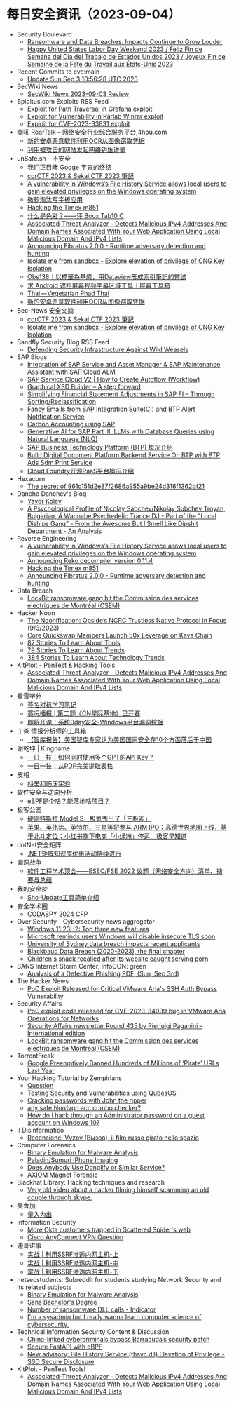 # 每日安全资讯（2023-09-04）

- Security Boulevard
  - [Ransomware and Data Breaches: Impacts Continue to Grow Louder](https://securityboulevard.com/2023/09/ransomware-and-data-breaches-impacts-continue-to-grow-louder/)
  - [Happy United States Labor Day Weekend 2023 / Feliz Fin de Semana del Día del Trabajo de Estados Unidos 2023 / Joyeux Fin de Semaine de la Fête du Travail aux États-Unis 2023](https://securityboulevard.com/2023/09/happy-united-states-labor-day-weekend-2023-feliz-fin-de-semana-del-dia-del-trabajo-de-estados-unidos-2023-joyeux-fin-de-semaine-de-la-fete-du-travail-aux-etats-unis-2023/)
- Recent Commits to cve:main
  - [Update Sun Sep  3 10:56:28 UTC 2023](https://github.com/trickest/cve/commit/042ef973d1f244e5d407dab8f2a3143a795ff8ca)
- SecWiki News
  - [SecWiki News 2023-09-03 Review](http://www.sec-wiki.com/?2023-09-03)
- Sploitus.com Exploits RSS Feed
  - [Exploit for Path Traversal in Grafana exploit](https://sploitus.com/exploit?id=93193006-8661-546F-A799-2CBC481508A3&utm_source=rss&utm_medium=rss)
  - [Exploit for Vulnerability in Rarlab Winrar exploit](https://sploitus.com/exploit?id=183DB609-1132-578D-839C-FE6861E2EB37&utm_source=rss&utm_medium=rss)
  - [Exploit for CVE-2023-33831 exploit](https://sploitus.com/exploit?id=4051AA8A-DFB4-54B9-84AD-88ED8D9ED1A5&utm_source=rss&utm_medium=rss)
- 嘶吼 RoarTalk – 网络安全行业综合服务平台,4hou.com
  - [新的安卓恶意软件利用OCR从图像窃取凭据](https://www.4hou.com/posts/lk6M)
  - [利用被攻击的网站发起网络钓鱼诈骗](https://www.4hou.com/posts/XXw5)
- unSafe.sh - 不安全
  - [我们正目睹 Googe 宇宙的终结](https://buaq.net/go-176125.html)
  - [corCTF 2023 & Sekai CTF 2023 筆記](https://buaq.net/go-176124.html)
  - [A vulnerability in Windows’s File History Service allows local users to gain elevated privileges on the Windows operating system](https://buaq.net/go-176121.html)
  - [微软淘汰写字板应用](https://buaq.net/go-176122.html)
  - [Hacking the Timex m851](https://buaq.net/go-176120.html)
  - [什么是色彩？——评 Boox Tab10 C](https://buaq.net/go-176119.html)
  - [Associated-Threat-Analyzer - Detects Malicious IPv4 Addresses And Domain Names Associated With Your Web Application Using Local Malicious Domain And IPv4 Lists](https://buaq.net/go-176118.html)
  - [Announcing Fibratus 2.0.0 - Runtime adversary detection and hunting](https://buaq.net/go-176117.html)
  - [Isolate me from sandbox - Explore elevation of privilege of CNG Key Isolation](https://buaq.net/go-176115.html)
  - [Obs138｜以標籤為基底，用Dataview形成索引筆記的嘗試](https://buaq.net/go-176114.html)
  - [求 Android 遮挡屏幕视频字幕区域工具｜屏幕工具箱](https://buaq.net/go-176112.html)
  - [Thai — Vegetarian Phad Thai](https://buaq.net/go-176113.html)
  - [新的安卓恶意软件利用OCR从图像窃取凭据](https://buaq.net/go-176107.html)
- Sec-News 安全文摘
  - [corCTF 2023 & Sekai CTF 2023 筆記](https://govuln.com/news/url/3J0j)
  - [Isolate me from sandbox - Explore elevation of privilege of CNG Key Isolation](https://govuln.com/news/url/akpp)
- Sandfly Security Blog RSS Feed
  - [Defending Security Infrastructure Against Wild Weasels](https://sandflysecurity.com/blog/defending-security-infrastructure-against-wild-weasels)
- SAP Blogs
  - [Integration of SAP Service and Asset Manager & SAP Maintenance Assistant with SAP Cloud ALM](https://blogs.sap.com/2023/09/03/integration-of-sap-service-and-asset-manager-sap-maintenance-assistant-with-sap-cloud-alm/)
  - [SAP Service Cloud V2 | How to Create Autoflow (Workflow)](https://blogs.sap.com/2023/09/03/sap-service-cloud-v2-how-to-create-autoflow-workflow/)
  - [Graphical XSD Builder – A step forward](https://blogs.sap.com/2023/09/03/graphical-xsd-builder-a-step-forward/)
  - [Simplifying Financial Statement Adjustments in SAP FI – Through Sorting/Reclassification](https://blogs.sap.com/2023/09/03/simplifying-financial-statement-adjustments-in-sap-fi-through-sorting-reclassification/)
  - [Fancy Emails from SAP Integration Suite(CI) and BTP Alert Notification Service](https://blogs.sap.com/2023/09/03/fancy-emails-from-sap-integration-suiteci-and-btp-alert-notification-service/)
  - [Carbon Accounting using SAP](https://blogs.sap.com/2023/09/03/carbon-accounting-using-sap/)
  - [Generative AI for SAP Part III. LLMs with Database Queries using Natural Language (NLQ)](https://blogs.sap.com/2023/09/03/generative-ai-for-sap-part-iii.-llms-with-database-queries-using-natural-language-nlq/)
  - [SAP Business Technology Platform (BTP) 概况介绍](https://blogs.sap.com/2023/09/03/sap-business-technology-platform-btp-%e6%a6%82%e5%86%b5%e4%bb%8b%e7%bb%8d/)
  - [Build  Digital Document Platform Backend Service On BTP with  BTP Ads Sdm  Print Service](https://blogs.sap.com/2023/09/03/build-digital-document-platform-backend-service-on-btp-with-btp-ads-sdm-print-service/)
  - [Cloud Foundry开源PaaS平台概况介绍](https://blogs.sap.com/2023/09/03/cloud-foundry%e5%bc%80%e6%ba%90paas%e5%b9%b3%e5%8f%b0%e6%a6%82%e5%86%b5%e4%bb%8b%e7%bb%8d/)
- Hexacorn
  - [The secret of 961c151d2e87f2686a955a9be24d316f1362bf21](https://www.hexacorn.com/blog/2023/09/03/the-secret-of-961c151d2e87f2686a955a9be24d316f1362bf21/)
- Dancho Danchev's Blog
  - [Yavor Kolev](https://ddanchev.blogspot.com/2023/09/yavor-kolev.html)
  - [A Psychological Profile of Nicolay Sabchev/Nikolay Subchev Troyan, Bulgarian, A Wannabe Psychedelic Trance DJ - Part of the "Local Diships Gang" - From the Awesome But I Smell Like Dipshit Department - An Analysis](https://ddanchev.blogspot.com/2023/09/a-psychological-profile-of-nicolay.html)
- Reverse Engineering
  - [A vulnerability in Windows’s File History Service allows local users to gain elevated privileges on the Windows operating system](https://www.reddit.com/r/ReverseEngineering/comments/168y8hr/a_vulnerability_in_windowss_file_history_service/)
  - [Announcing Reko decompiler version 0.11.4](https://www.reddit.com/r/ReverseEngineering/comments/169478c/announcing_reko_decompiler_version_0114/)
  - [Hacking the Timex m851](https://www.reddit.com/r/ReverseEngineering/comments/168wfsi/hacking_the_timex_m851/)
  - [Announcing Fibratus 2.0.0 - Runtime adversary detection and hunting](https://www.reddit.com/r/ReverseEngineering/comments/168ui7i/announcing_fibratus_200_runtime_adversary/)
- Data Breach
  - [LockBit ransomware gang hit the Commission des services electriques de Montréal (CSEM)](https://securityaffairs.com/150247/cyber-crime/lockbit-ransomware-csem.html)
- Hacker Noon
  - [The Noonification: Opside’s NCRC Trustless Native Protocol in Focus (9/3/2023)](https://hackernoon.com/9-3-2023-noonification?source=rss)
  - [Core Quickswap Members Launch 50x Leverage on Kava Chain](https://hackernoon.com/core-quickswap-members-launch-50x-leverage-on-kava-chain?source=rss)
  - [87 Stories To Learn About Tools](https://hackernoon.com/87-stories-to-learn-about-tools?source=rss)
  - [79 Stories To Learn About Trends](https://hackernoon.com/79-stories-to-learn-about-trends?source=rss)
  - [384 Stories To Learn About Technology Trends](https://hackernoon.com/384-stories-to-learn-about-technology-trends?source=rss)
- KitPloit - PenTest & Hacking Tools
  - [Associated-Threat-Analyzer - Detects Malicious IPv4 Addresses And Domain Names Associated With Your Web Application Using Local Malicious Domain And IPv4 Lists](http://www.kitploit.com/2023/09/associated-threat-analyzer-detects.html)
- 看雪学苑
  - [签名对抗学习笔记](https://mp.weixin.qq.com/s?__biz=MjM5NTc2MDYxMw==&mid=2458515993&idx=1&sn=978e3168e506b19daab2a7e78c689bea&chksm=b18eca9386f943855b6833305fe2103c05acdf1d9c4c99036faeeb4dfc32eb11a008073c50c2&scene=58&subscene=0#rd)
  - [赛况播报 | 第二题《CN星际基地》已开赛](https://mp.weixin.qq.com/s?__biz=MjM5NTc2MDYxMw==&mid=2458515993&idx=2&sn=6bff5e423980e7aaaab5da5504fc44c1&chksm=b18eca9386f943853ccfaad94beabff9b3e4ca465ad1dc8ffa9a5ce613f7dce2f57550f14dcb&scene=58&subscene=0#rd)
  - [即将开课！系统0day安全-Windows平台漏洞挖掘](https://mp.weixin.qq.com/s?__biz=MjM5NTc2MDYxMw==&mid=2458515993&idx=3&sn=beddac3c601892af9fb977054dea0a80&chksm=b18eca9386f943854a61b88c09a13667c8d2c086038a6131afa6265ca3565dd726d28f2f21b7&scene=58&subscene=0#rd)
- 丁爸 情报分析师的工具箱
  - [【智库报告】美国智库专家认为美国国家安全在10个方面落后于中国](https://mp.weixin.qq.com/s?__biz=MzI2MTE0NTE3Mw==&mid=2651138416&idx=1&sn=9dba17dcdf2cd3946bf1f44b6d4edabb&chksm=f1af5e4ac6d8d75c8ada9540b0880d4f3c50756ba2875cd6fb009380befa48d9593215bc2d2e&scene=58&subscene=0#rd)
- 谢乾坤 | Kingname
  - [一日一技：如何同时使用多个GPT的API Key？](https://www.kingname.info/2023/09/03/multi-gpt-key/)
  - [一日一技：从PDF完美提取表格](https://www.kingname.info/2023/09/03/extract-table-from-pdf/)
- 皮相
  - [科举和临床实验](https://mp.weixin.qq.com/s?__biz=MzI0NDA5MDYyNA==&mid=2648257195&idx=1&sn=04b45fe49f740fcb06457c7843bcb9b5&chksm=f14e80c4c63909d27c936f3d9afc663953cc7b011fbedaa6aab8b549e9e6b801c156403c4d06&scene=58&subscene=0#rd)
- 软件安全与逆向分析
  - [eBPF是个啥？能落地啥项目？](https://mp.weixin.qq.com/s?__biz=MzU3MTY5MzQxMA==&mid=2247484455&idx=1&sn=ce5836723be50b14644ffef7ed4ed0aa&chksm=fcdd042acbaa8d3c593be922907e44e2d9f83a457262e4a66495b32f488d497aab46f50b5a38&scene=58&subscene=0#rd)
- 极客公园
  - [硬刚特斯拉 Model S，极氪秀出了「三板斧」](https://mp.weixin.qq.com/s?__biz=MTMwNDMwODQ0MQ==&mid=2653009096&idx=1&sn=ac1ea01a6f70550f3509c17ba1b1ba34&chksm=7e54c97e492340688694f521f2f18afdc44daae003e14726403616cbe63ca4796b7db35be87f&scene=58&subscene=0#rd)
  - [苹果、英伟达、英特尔、三星等将参与 ARM IPO；高德世界地图上线，基于北斗定位；小红书旗下电商「小绿洲」停运｜极客早知道](https://mp.weixin.qq.com/s?__biz=MTMwNDMwODQ0MQ==&mid=2653009086&idx=1&sn=c1fa2af68df8324c6231555218f075ea&chksm=7e54c9084923401ea9bd738f447c001f8d50b8a0b360a839db610778dbf22b76e2022f692a1b&scene=58&subscene=0#rd)
- dotNet安全矩阵
  - [.NET矩阵知识库优惠活动持续进行](https://mp.weixin.qq.com/s?__biz=MzUyOTc3NTQ5MA==&mid=2247488502&idx=2&sn=2922808f80b7005b9aed81a50a51b4da&chksm=fa5abd1bcd2d340d9471461557d7e5b34829d676fa4241e8798b7cfc2146101fe64315fde6f8&scene=58&subscene=0#rd)
- 漏洞战争
  - [软件工程学术顶会——ESEC/FSE 2022 议题（网络安全方向）清单、摘要与总结](https://mp.weixin.qq.com/s?__biz=MzU0MzgzNTU0Mw==&mid=2247485163&idx=1&sn=0452ca44f41a1ecbf67d27ac001c2f32&chksm=fb041213cc739b05a89c6ae6f06187d39b0357df41952cf973353b40728beb48e858db2cba7e&scene=58&subscene=0#rd)
- 我的安全梦
  - [Shc-Update工具简单介绍](https://mp.weixin.qq.com/s?__biz=MzU3NDY1NTYyOQ==&mid=2247485668&idx=1&sn=54dab7f89f47ba52b8467a58e2d5f1cc&chksm=fd2e5506ca59dc10caad7a5b5580c017e80815640da049975f0ebfdf0480c0c2fa72fdab86bb&scene=58&subscene=0#rd)
- 安全学术圈
  - [CODASPY 2024 CFP](https://mp.weixin.qq.com/s?__biz=MzU5MTM5MTQ2MA==&mid=2247489372&idx=1&sn=8695f7379bfcfcc0cbc952e326de4135&chksm=fe2ee8d7c95961c16170375cfe2eaae1cb6503f5be4d50812f8e14ffb9755620cda0da28e2be&scene=58&subscene=0#rd)
- Over Security - Cybersecurity news aggregator
  - [Windows 11 23H2: Top three new features](https://www.bleepingcomputer.com/news/microsoft/windows-11-23h2-top-three-new-features/)
  - [Microsoft reminds users Windows will disable insecure TLS soon](https://www.bleepingcomputer.com/news/microsoft/microsoft-reminds-users-windows-will-disable-insecure-tls-soon/)
  - [University of Sydney data breach impacts recent applicants](https://www.bleepingcomputer.com/news/security/university-of-sydney-data-breach-impacts-recent-applicants/)
  - [Blackbaud Data Breach (2020-2023), the final chapter](https://www.suspectfile.com/blackbaud-data-breach-2020-2023-the-final-chapter/)
  - [Children's snack recalled after its website caught serving porn](https://www.bleepingcomputer.com/news/security/childrens-snack-recalled-after-its-website-caught-serving-porn/)
- SANS Internet Storm Center, InfoCON: green
  - [Analysis of a Defective Phishing PDF, (Sun, Sep 3rd)](https://isc.sans.edu/diary/rss/30184)
- The Hacker News
  - [PoC Exploit Released for Critical VMware Aria's SSH Auth Bypass Vulnerability](https://thehackernews.com/2023/09/poc-exploit-released-for-critical.html)
- Security Affairs
  - [PoC exploit code released for CVE-2023-34039 bug in VMware Aria Operations for Networks](https://securityaffairs.com/150282/hacking/vmware-aria-operations-for-networks-flaw-poc.html)
  - [Security Affairs newsletter Round 435 by Pierluigi Paganini – International edition](https://securityaffairs.com/150277/breaking-news/security-affairs-newsletter-round-435-by-pierluigi-paganini-international-edition.html)
  - [LockBit ransomware gang hit the Commission des services electriques de Montréal (CSEM)](https://securityaffairs.com/150247/cyber-crime/lockbit-ransomware-csem.html)
- TorrentFreak
  - [Google Preemptively Banned Hundreds of Millions of ‘Pirate’ URLs Last Year](https://torrentfreak.com/google-preemptively-banned-hundreds-of-millions-of-pirate-urls-last-year-230903/)
- Your Hacking Tutorial by Zempirians
  - [Question](https://www.reddit.com/r/HowToHack/comments/169b0ih/question/)
  - [Testing Security and Vulnerabilities using QubesOS](https://www.reddit.com/r/HowToHack/comments/168iz5s/testing_security_and_vulnerabilities_using_qubesos/)
  - [Cracking passwords with John the ripper](https://www.reddit.com/r/HowToHack/comments/168ih7v/cracking_passwords_with_john_the_ripper/)
  - [any safe Nordvpn acc combo checker?](https://www.reddit.com/r/HowToHack/comments/168k9gy/any_safe_nordvpn_acc_combo_checker/)
  - [How do I hack through an Administrator password on a guest account on Windows 10?](https://www.reddit.com/r/HowToHack/comments/168i4yu/how_do_i_hack_through_an_administrator_password/)
- Il Disinformatico
  - [Recensione: Vyzov (Вызов), il film russo girato nello spazio](http://attivissimo.blogspot.com/2023/09/recensione-vyzov-il-film-russo-girato.html)
- Computer Forensics
  - [Binary Emulation for Malware Analysis](https://www.reddit.com/r/computerforensics/comments/16934yi/binary_emulation_for_malware_analysis/)
  - [Paladin/Sumuri IPhone Imaging](https://www.reddit.com/r/computerforensics/comments/169bt0k/paladinsumuri_iphone_imaging/)
  - [Does Anybody Use Donglify or Similar Service?](https://www.reddit.com/r/computerforensics/comments/168zvbk/does_anybody_use_donglify_or_similar_service/)
  - [AXIOM Magnet Forensic](https://www.reddit.com/r/computerforensics/comments/168t25q/axiom_magnet_forensic/)
- Blackhat Library: Hacking techniques and research
  - [Very old video about a hacker filming himself scamming an old couple through skype.](https://www.reddit.com/r/blackhat/comments/1698v2q/very_old_video_about_a_hacker_filming_himself/)
- 吴鲁加
  - [量入为出](https://mp.weixin.qq.com/s?__biz=Mzg5NDY4ODM1MA==&mid=2247484500&idx=1&sn=fc7c3188b81ee3967c97fb31925cc3a4&chksm=c01a8965f76d0073a918d462145d71f27ade50750f93c23d5d7b7d3d7e47e78043897cc2e5a3&scene=58&subscene=0#rd)
- Information Security
  - [More Okta customers trapped in Scattered Spider's web](https://www.reddit.com/r/Information_Security/comments/1697vx0/more_okta_customers_trapped_in_scattered_spiders/)
  - [Cisco AnyConnect VPN Question](https://www.reddit.com/r/Information_Security/comments/168iahx/cisco_anyconnect_vpn_question/)
- 迪哥讲事
  - [实战 | 利用SSRF渗透内网主机-上](https://mp.weixin.qq.com/s?__biz=MzIzMTIzNTM0MA==&mid=2247491832&idx=1&sn=58192c231d9e30d3fbef31b2ebbecea7&chksm=e8a5ea9bdfd2638d80f0e4c0b20e39c1737f98cd198b528c6d4d461b3e9a2a88611122bfa886&scene=58&subscene=0#rd)
  - [实战 | 利用SSRF渗透内网主机-中](https://mp.weixin.qq.com/s?__biz=MzIzMTIzNTM0MA==&mid=2247491832&idx=2&sn=8845ad9624431d97ba47fb2c474cb597&chksm=e8a5ea9bdfd2638db7d528fe143b0c46489530a3a5f09847fcf2e7cd9086ff398f99e369c01a&scene=58&subscene=0#rd)
  - [实战 | 利用SSRF渗透内网主机-下](https://mp.weixin.qq.com/s?__biz=MzIzMTIzNTM0MA==&mid=2247491832&idx=3&sn=f05fba5a56a2be9d711fa53b157ed68b&chksm=e8a5ea9bdfd2638d72081bc1952901a59727ba7f04fe8cabe7a0cbc574de11f1bba8ba045b80&scene=58&subscene=0#rd)
- netsecstudents: Subreddit for students studying Network Security and its related subjects
  - [Binary Emulation for Malware Analysis](https://www.reddit.com/r/netsecstudents/comments/1692w3d/binary_emulation_for_malware_analysis/)
  - [Sans Bachelor's Degree](https://www.reddit.com/r/netsecstudents/comments/1695hs7/sans_bachelors_degree/)
  - [Number of ransomware DLL calls - Indicator](https://www.reddit.com/r/netsecstudents/comments/1698pe5/number_of_ransomware_dll_calls_indicator/)
  - [I'm a sysadmin but I really wanna learn computer science of cybersecurity.](https://www.reddit.com/r/netsecstudents/comments/1692uuy/im_a_sysadmin_but_i_really_wanna_learn_computer/)
- Technical Information Security Content & Discussion
  - [China-linked cybercriminals bypass Barracuda’s security patch](https://www.reddit.com/r/netsec/comments/16970xu/chinalinked_cybercriminals_bypass_barracudas/)
  - [Secure FastAPI with eBPF](https://www.reddit.com/r/netsec/comments/168u3c9/secure_fastapi_with_ebpf/)
  - [New advisory: File History Service (fhsvc.dll) Elevation of Privilege - SSD Secure Disclosure](https://www.reddit.com/r/netsec/comments/168y8e4/new_advisory_file_history_service_fhsvcdll/)
- KitPloit - PenTest Tools!
  - [Associated-Threat-Analyzer - Detects Malicious IPv4 Addresses And Domain Names Associated With Your Web Application Using Local Malicious Domain And IPv4 Lists](http://www.kitploit.com/2023/09/associated-threat-analyzer-detects.html)
